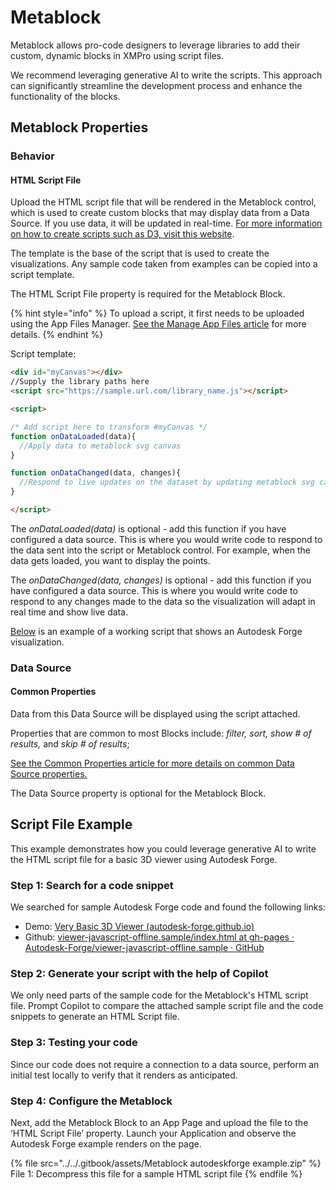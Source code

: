 # Metablock

Metablock allows pro-code designers to leverage libraries to add their custom, dynamic blocks in XMPro using script files.

We recommend leveraging generative AI to write the scripts. This approach can significantly streamline the development process and enhance the functionality of the blocks.

## Metablock Properties

### Behavior

#### HTML Script File

Upload the HTML script file that will be rendered in the Metablock control, which is used to create custom blocks that may display data from a Data Source. If you use data, it will be updated in real-time. [For more information on how to create scripts such as D3, visit this website](https://observablehq.com/@d3/learn-d3).

The template is the base of the script that is used to create the visualizations. Any sample code taken from examples can be copied into a script template.&#x20;

The HTML Script File property is required for the Metablock Block.

{% hint style="info" %}
To upload a script, it first needs to be uploaded using the App Files Manager. [See the Manage App Files article](../../how-tos/apps/manage-app-files.md) for more details.
{% endhint %}

Script template:

```html
<div id="myCanvas"></div>
//Supply the library paths here
<script src="https://sample.url.com/library_name.js"></script> 

<script>

/* Add script here to transform #myCanvas */
function onDataLoaded(data){
  //Apply data to metablock svg canvas
}

function onDataChanged(data, changes){
  //Respond to live updates on the dataset by updating metablock svg canvas
}

</script>
```

The _onDataLoaded(data)_ is optional - add this function if you have configured a data source. This is where you would write code to respond to the data sent into the script or Metablock control. For example, when the data gets loaded, you want to display the points.

The _onDataChanged(data, changes)_ is optional - add this function if you have configured a data source. This is where you would write code to respond to any changes made to the data so the visualization will adapt in real time and show live data.

[Below](metablock.md#script-file-example) is an example of a working script that shows an Autodesk Forge visualization.&#x20;

### Data Source

#### Common Properties

Data from this Data Source will be displayed using the script attached.&#x20;

Properties that are common to most Blocks include: _filter, sort, show # of results,_ and _skip # of results_;

[See the Common Properties article for more details on common Data Source properties.](../common-properties.md#data-source)

The Data Source property is optional for the Metablock Block.

## Script File Example

This example demonstrates how you could leverage generative AI to write the HTML script file for a basic 3D viewer using Autodesk Forge.

### Step 1: Search for a code snippet

We searched for sample Autodesk Forge code and found the following links:&#x20;

* Demo: [Very Basic 3D Viewer (autodesk-forge.github.io)](https://autodesk-forge.github.io/viewer-javascript-offline.sample/)
* Github: [viewer-javascript-offline.sample/index.html at gh-pages · Autodesk-Forge/viewer-javascript-offline.sample · GitHub](https://github.com/Autodesk-Forge/viewer-javascript-offline.sample/blob/gh-pages/index.html)

### Step 2: Generate your script with the help of Copilot

We only need parts of the sample code for the Metablock's HTML script file. Prompt Copilot to compare the attached sample script file and the code snippets to generate an HTML Script file. &#x20;

### **Step 3: Testing your code**

Since our code does not require a connection to a data source, perform an initial test locally to verify that it renders as anticipated.

### Step 4: Configure the Metablock

Next, add the Metablock Block to an App Page and upload the file to the ‘HTML Script File’ property. Launch your Application and observe the Autodesk Forge example renders on the page.

{% file src="../../.gitbook/assets/Metablock autodeskforge example.zip" %}
File 1: Decompress this file for a sample HTML script file
{% endfile %}
